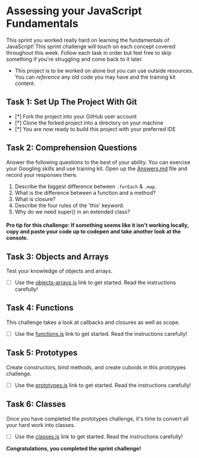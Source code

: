 # Assessing your JavaScript Fundamentals

This sprint you worked really hard on learning the fundamentals of JavaScript! This sprint challenge will touch on each concept covered throughout this week. Follow each task in order but feel free to skip something if you're struggling and come back to it later.

- This project is to be worked on alone but you can use outside resources. You can _reference_ any old code you may have and the training kit content.

## Task 1: Set Up The Project With Git

- [*] Fork the project into your GitHub user account
- [*] Clone the forked project into a directory on your machine
- [*] You are now ready to build this project with your preferred IDE

## Task 2: Comprehension Questions

Answer the following questions to the best of your ability. You can exercise your Googling skills and use training kit. Open up the [Answers.md](Answers.md) file and record your responses there.

1. Describe the biggest difference between `.forEach` & `.map`.
2. What is the difference between a function and a method?
3. What is closure?
4. Describe the four rules of the 'this' keyword.
5. Why do we need super() in an extended class?

#### Pro tip for this challenge: If something seems like it isn't working locally, copy and paste your code up to codepen and take another look at the console.

## Task 3: Objects and Arrays

Test your knowledge of objects and arrays.

- [ ] Use the [objects-arrays.js](challenges/objects-arrays.js) link to get started. Read the instructions carefully!

## Task 4: Functions

This challenge takes a look at callbacks and closures as well as scope.

- [ ] Use the [functions.js](challenges/functions.js) link to get started. Read the instructions carefully!

## Task 5: Prototypes

Create constructors, bind methods, and create cuboids in this prototypes challenge.

- [ ] Use the [prototypes.js](challenges/prototypes.js) link to get started. Read the instructions carefully!

## Task 6: Classes

Once you have completed the prototypes challenge, it's time to convert all your hard work into classes.

- [ ] Use the [classes.js](challenges/classes.js) link to get started. Read the instructions carefully!

**Congratulations, you completed the sprint challenge!**
